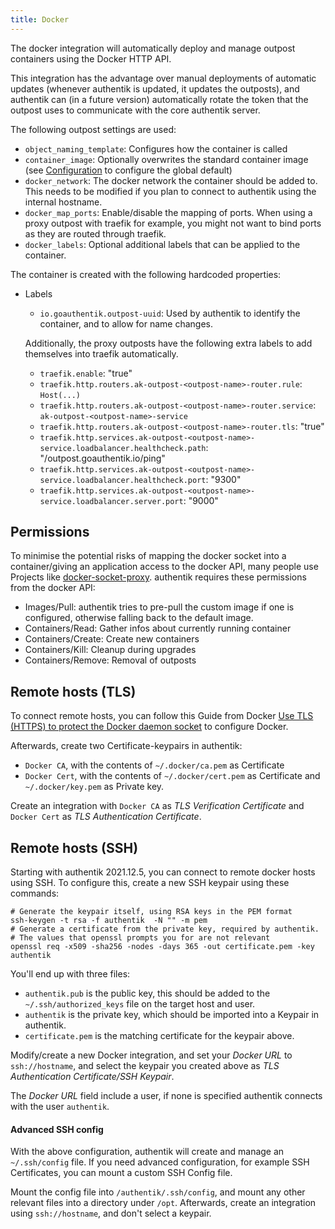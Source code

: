 ```yaml
---
title: Docker
---
```


The docker integration will automatically deploy and manage outpost containers using the Docker HTTP API.

This integration has the advantage over manual deployments of automatic updates (whenever authentik is updated, it updates the outposts), and authentik can (in a future version) automatically rotate the token that the outpost uses to communicate with the core authentik server.

The following outpost settings are used:

-   `object_naming_template`: Configures how the container is called
-   `container_image`: Optionally overwrites the standard container image (see [Configuration](../../installation/configuration.md) to configure the global default)
-   `docker_network`: The docker network the container should be added to. This needs to be modified if you plan to connect to authentik using the internal hostname.
-   `docker_map_ports`: Enable/disable the mapping of ports. When using a proxy outpost with traefik for example, you might not want to bind ports as they are routed through traefik.
-   `docker_labels`: Optional additional labels that can be applied to the container.

The container is created with the following hardcoded properties:

-   Labels

    -   `io.goauthentik.outpost-uuid`: Used by authentik to identify the container, and to allow for name changes.

    Additionally, the proxy outposts have the following extra labels to add themselves into traefik automatically.

    -   `traefik.enable`: "true"
    -   `traefik.http.routers.ak-outpost-<outpost-name>-router.rule`: `Host(...)`
    -   `traefik.http.routers.ak-outpost-<outpost-name>-router.service`: `ak-outpost-<outpost-name>-service`
    -   `traefik.http.routers.ak-outpost-<outpost-name>-router.tls`: "true"
    -   `traefik.http.services.ak-outpost-<outpost-name>-service.loadbalancer.healthcheck.path`: "/outpost.goauthentik.io/ping"
    -   `traefik.http.services.ak-outpost-<outpost-name>-service.loadbalancer.healthcheck.port`: "9300"
    -   `traefik.http.services.ak-outpost-<outpost-name>-service.loadbalancer.server.port`: "9000"

## Permissions

To minimise the potential risks of mapping the docker socket into a container/giving an application access to the docker API, many people use Projects like [docker-socket-proxy](https://github.com/Tecnativa/docker-socket-proxy). authentik requires these permissions from the docker API:

-   Images/Pull: authentik tries to pre-pull the custom image if one is configured, otherwise falling back to the default image.
-   Containers/Read: Gather infos about currently running container
-   Containers/Create: Create new containers
-   Containers/Kill: Cleanup during upgrades
-   Containers/Remove: Removal of outposts

## Remote hosts (TLS)

To connect remote hosts, you can follow this Guide from Docker [Use TLS (HTTPS) to protect the Docker daemon socket](https://docs.docker.com/engine/security/protect-access/#use-tls-https-to-protect-the-docker-daemon-socket) to configure Docker.

Afterwards, create two Certificate-keypairs in authentik:

-   `Docker CA`, with the contents of `~/.docker/ca.pem` as Certificate
-   `Docker Cert`, with the contents of `~/.docker/cert.pem` as Certificate and `~/.docker/key.pem` as Private key.

Create an integration with `Docker CA` as _TLS Verification Certificate_ and `Docker Cert` as _TLS Authentication Certificate_.

## Remote hosts (SSH)

Starting with authentik 2021.12.5, you can connect to remote docker hosts using SSH. To configure this, create a new SSH keypair using these commands:

```
# Generate the keypair itself, using RSA keys in the PEM format
ssh-keygen -t rsa -f authentik  -N "" -m pem
# Generate a certificate from the private key, required by authentik.
# The values that openssl prompts you for are not relevant
openssl req -x509 -sha256 -nodes -days 365 -out certificate.pem -key authentik
```

You'll end up with three files:

-   `authentik.pub` is the public key, this should be added to the `~/.ssh/authorized_keys` file on the target host and user.
-   `authentik` is the private key, which should be imported into a Keypair in authentik.
-   `certificate.pem` is the matching certificate for the keypair above.

Modify/create a new Docker integration, and set your _Docker URL_ to `ssh://hostname`, and select the keypair you created above as _TLS Authentication Certificate/SSH Keypair_.

The _Docker URL_ field include a user, if none is specified authentik connects with the user `authentik`.

#### Advanced SSH config

With the above configuration, authentik will create and manage an `~/.ssh/config` file. If you need advanced configuration, for example SSH Certificates, you can mount a custom SSH Config file.

Mount the config file into `/authentik/.ssh/config`, and mount any other relevant files into a directory under `/opt`. Afterwards, create an integration using `ssh://hostname`, and don't select a keypair.
